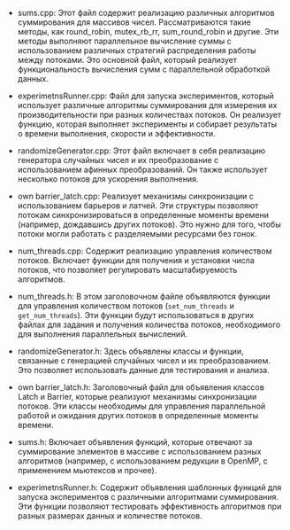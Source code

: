 - sums.cpp: Этот файл содержит реализацию различных алгоритмов суммирования для массивов чисел. Рассматриваются такие методы, как round_robin, mutex_rb_rr, sum_round_robin и другие. Эти методы выполняют параллельное вычисление суммы с использованием различных стратегий распределения работы между потоками. Это основной файл, который реализует функциональность вычисления сумм с параллельной обработкой данных.
  
- experimetnsRunner.cpp: Файл для запуска экспериментов, который использует различные алгоритмы суммирования для измерения их производительности при разных количествах потоков. Он реализует функцию, которая выполняет эксперименты и собирает результаты о времени выполнения, скорости и эффективности.

- randomizeGenerator.cpp: Этот файл включает в себя реализацию генератора случайных чисел и их преобразование с использованием афинных преобразований. Он также использует несколько потоков для ускорения выполнения.

- own barrier_latch.cpp: Реализует механизмы синхронизации с использованием барьеров и латчей. Эти структуры позволяют потокам синхронизироваться в определенные моменты времени (например, дождавшись других потоков). Это нужно для того, чтобы потоки могли работать с разделяемыми ресурсами без гонок.

- num_threads.cpp: Содержит реализацию управления количеством потоков. Включает функции для получения и установки числа потоков, что позволяет регулировать масштабируемость алгоритмов.


- num_threads.h: В этом заголовочном файле объявляются функции для управления количеством потоков (`set_num_threads` и `get_num_threads`). Эти функции будут использоваться в других файлах для задания и получения количества потоков, необходимого для выполнения параллельных вычислений.

- randomizeGenerator.h: Здесь объявлены классы и функции, связанные с генерацией случайных чисел и их преобразованием. Это позволяет использовать данные для тестирования и анализа.

- own barrier_latch.h: Заголовочный файл для объявления классов Latch и Barrier, которые реализуют механизмы синхронизации потоков. Эти классы необходимы для управления параллельной работой и ожидания других потоков в определенные моменты времени.

- sums.h: Включает объявления функций, которые отвечают за суммирование элементов в массиве с использованием разных алгоритмов (например, с использованием редукции в OpenMP, с применением мьютексов и прочее).

- experimetnsRunner.h: Содержит объявления шаблонных функций для запуска экспериментов с различными алгоритмами суммирования. Эти функции позволяют тестировать эффективность алгоритмов при разных размерах данных и количестве потоков.
